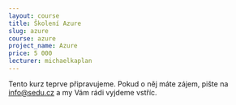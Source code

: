 ```yaml
---
layout: course
title: Školení Azure
slug: azure
course: azure
project_name: Azure
price: 5 000
lecturer: michaelkaplan
---
```


Tento kurz teprve připravujeme. Pokud o něj máte zájem, pište na <info@sedu.cz> a my Vám rádi vyjdeme vstříc.

